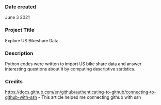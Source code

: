 ### Date created
June 3 2021
### Project Title
Explore US Bikeshare Data

### Description
Python codes were written to import US bike share data and answer interesting questions about it by computing descriptive statistics.

### Credits
https://docs.github.com/en/github/authenticating-to-github/connecting-to-github-with-ssh - This article helped me connecting github with ssh
